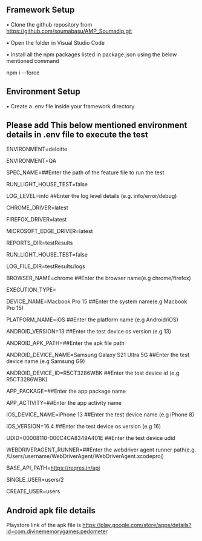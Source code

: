 
## Framework Setup
•	Clone the github repository from https://github.com/soumabasu/AMP_Soumadip.git

•	Open the folder in Visual Studio Code

•	Install all the npm packages listed in package.json using the below mentioned command

  npm i --force

## Environment Setup
•	Create a .env file inside your framework directory.

## Please add This below mentioned environment details in .env file to execute the test

ENVIRONMENT=deloitte

ENVIRONMENT=QA

SPEC_NAME=##Enter the path of the feature file to run the test

RUN_LIGHT_HOUSE_TEST=false

LOG_LEVEL=info ##Enter the log level details (e.g. info/error/debug)

CHROME_DRIVER=latest

FIREFOX_DRIVER=latest

MICROSOFT_EDGE_DRIVER=latest

REPORTS_DIR=testResults

RUN_LIGHT_HOUSE_TEST=false

LOG_FILE_DIR=testResults/logs

BROWSER_NAME=chrome ##Enter the browser name(e.g chrome/firefox)

EXECUTION_TYPE=

DEVICE_NAME=Macbook Pro 15 ##Enter the system name(e.g Macbook Pro 15)

PLATFORM_NAME=iOS ##Enter the platform name (e.g Android/iOS)

ANDROID_VERSION=13 ##Enter the test device os version (e.g 13)

ANDROID_APK_PATH=##Enter the apk file path

ANDROID_DEVICE_NAME=Samsung Galaxy S21 Ultra 5G ##Enter the test device name (e.g Samsung G9)

ANDROID_DEVICE_ID=R5CT3286WBK ##Enter the test device id (e.g R5CT3286WBK)

APP_PACKAGE=##Enter the app package name

APP_ACTIVITY=##Enter the app activity name

IOS_DEVICE_NAME=iPhone 13 ##Enter the test device name (e.g iPhone 8)

IOS_VERSION=16.4 ##Enter the test device os version (e.g 16)

UDID=00008110-000C4CA8349A401E ##Enter the test device udid

WEBDRIVERAGENT_RUNNER=##Enter the webdriver agent runner path(e.g. /Users/username/WebDriverAgent/WebDriverAgent.xcodeproj)  

BASE_API_PATH=https://reqres.in/api

SINGLE_USER=users/2

CREATE_USER=users


## Android apk file details
Playstore link of the apk file is https://play.google.com/store/apps/details?id=com.divinememorygames.pedometer

